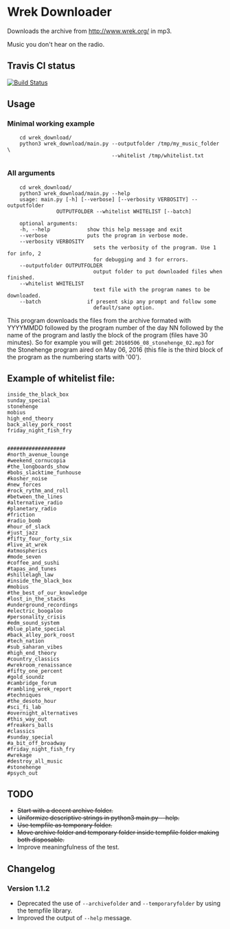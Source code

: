 # Wrek Downloader

Downloads the archive from http://www.wrek.org/ in mp3.

Music you don't hear on the radio.

## Travis CI status

[![Build Status](https://travis-ci.org/fmv1992/wrek_download.svg?branch=develop)](https://travis-ci.org/fmv1992/wrek_download)

## Usage

### Minimal working example

        cd wrek_download/
        python3 wrek_download/main.py --outputfolder /tmp/my_music_folder \
                                      --whitelist /tmp/whitelist.txt
    
### All arguments

        cd wrek_download/
        python3 wrek_download/main.py --help
        usage: main.py [-h] [--verbose] [--verbosity VERBOSITY] --outputfolder
                    OUTPUTFOLDER --whitelist WHITELIST [--batch]

        optional arguments:
        -h, --help            show this help message and exit
        --verbose             puts the program in verbose mode.
        --verbosity VERBOSITY
                                sets the verbosity of the program. Use 1 for info, 2
                                for debugging and 3 for errors.
        --outputfolder OUTPUTFOLDER
                                output folder to put downloaded files when finished.
        --whitelist WHITELIST
                                text file with the program names to be downloaded.
        --batch               if present skip any prompt and follow some
                                default/sane option.
        

This program downloads the files from the archive formated with YYYYMMDD followed by the program number of the day NN followed by the name of the program and lastly the block of the program (files have 30 minutes). So for example you will get: `20160506_08_stonehenge_02.mp3` for the Stonehenge program aired on May 06, 2016 (this file is the third block of the program as the numbering starts with '00').

## Example of whitelist file:

    inside_the_black_box
    sunday_special
    stonehenge
    mobius
    high_end_theory
    back_alley_pork_roost
    friday_night_fish_fry


    ###################
    #north_avenue_lounge
    #weekend_cornucopia
    #the_longboards_show
    #bobs_slacktime_funhouse
    #kosher_noise
    #new_forces
    #rock_rythm_and_roll
    #between_the_lines
    #alternative_radio
    #planetary_radio
    #friction
    #radio_bomb
    #hour_of_slack
    #just_jazz
    #fifty_four_forty_six
    #live_at_wrek
    #atmospherics
    #mode_seven
    #coffee_and_sushi
    #tapas_and_tunes
    #shillelagh_law
    #inside_the_black_box
    #mobius
    #the_best_of_our_knowledge
    #lost_in_the_stacks
    #underground_recordings
    #electric_boogaloo
    #personality_crisis
    #edm_sound_system
    #blue_plate_special
    #back_alley_pork_roost
    #tech_nation
    #sub_saharan_vibes
    #high_end_theory
    #country_classics
    #wrekroom_renaissance
    #fifty_one_percent
    #gold_soundz
    #cambridge_forum
    #rambling_wrek_report
    #techniques
    #the_desoto_hour
    #sci_fi_lab
    #overnight_alternatives
    #this_way_out
    #freakers_balls
    #classics
    #sunday_special
    #a_bit_off_broadway
    #friday_night_fish_fry
    #wrekage
    #destroy_all_music
    #stonehenge
    #psych_out

## TODO

- ~~Start with a decent archive folder.~~
- ~~Uniformize descriptive strings in python3 main.py --help.~~
- ~~Use tempfile as temporary folder.~~
- ~~Move archive folder and temporary folder inside tempfile folder making both disposable.~~
- Improve meaningfulness of the test.

## Changelog

### Version 1.1.2

- Deprecated the use of `--archivefolder`  and `--temporaryfolder` by using the tempfile library.
- Improved the output of `--help` message.
